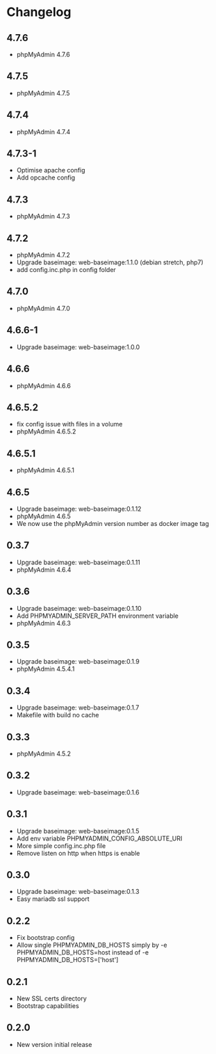 # Changelog

## 4.7.6
  - phpMyAdmin 4.7.6

## 4.7.5
  - phpMyAdmin 4.7.5

## 4.7.4
  - phpMyAdmin 4.7.4

## 4.7.3-1
  - Optimise apache config
  - Add opcache config

## 4.7.3
  - phpMyAdmin 4.7.3

## 4.7.2
  - phpMyAdmin 4.7.2
  - Upgrade baseimage: web-baseimage:1.1.0 (debian stretch, php7)
  - add config.inc.php in config folder

## 4.7.0
  - phpMyAdmin 4.7.0

## 4.6.6-1
  - Upgrade baseimage: web-baseimage:1.0.0

## 4.6.6
  - phpMyAdmin 4.6.6

## 4.6.5.2
  - fix config issue with files in a volume
  - phpMyAdmin 4.6.5.2

## 4.6.5.1
  - phpMyAdmin 4.6.5.1

## 4.6.5
  - Upgrade baseimage: web-baseimage:0.1.12
  - phpMyAdmin 4.6.5
  - We now use the phpMyAdmin version number as docker image tag

## 0.3.7
  - Upgrade baseimage: web-baseimage:0.1.11
  - phpMyAdmin 4.6.4

## 0.3.6
  - Upgrade baseimage: web-baseimage:0.1.10
  - Add PHPMYADMIN_SERVER_PATH environment variable
  - phpMyAdmin 4.6.3

## 0.3.5
  - Upgrade baseimage: web-baseimage:0.1.9
  - phpMyAdmin 4.5.4.1

## 0.3.4
  - Upgrade baseimage: web-baseimage:0.1.7
  - Makefile with build no cache

## 0.3.3
  - phpMyAdmin 4.5.2

## 0.3.2
  - Upgrade baseimage: web-baseimage:0.1.6

## 0.3.1
  - Upgrade baseimage: web-baseimage:0.1.5
  - Add env variable PHPMYADMIN_CONFIG_ABSOLUTE_URI
  - More simple config.inc.php file
  - Remove listen on http when https is enable

## 0.3.0
  - Upgrade baseimage: web-baseimage:0.1.3
  - Easy mariadb ssl support

## 0.2.2
  - Fix bootstrap config
  - Allow single PHPMYADMIN_DB_HOSTS simply by -e PHPMYADMIN_DB_HOSTS=host instead of -e PHPMYADMIN_DB_HOSTS=['host']

## 0.2.1
  - New SSL certs directory
  - Bootstrap capabilities

## 0.2.0
  - New version initial release
